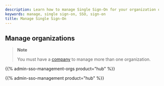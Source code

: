 ```yaml
---
description: Learn how to manage Single Sign-On for your organization or company.
keywords: manage, single sign-on, SSO, sign-on
title: Manage Single Sign-On
---
```


## Manage organizations

> **Note**
>
> You must have a [company](/docker-hub/creating-companies/) to manage more than one organization.

{{% admin-sso-management-orgs product="hub" %}}

{{% admin-sso-management product="hub" %}}
